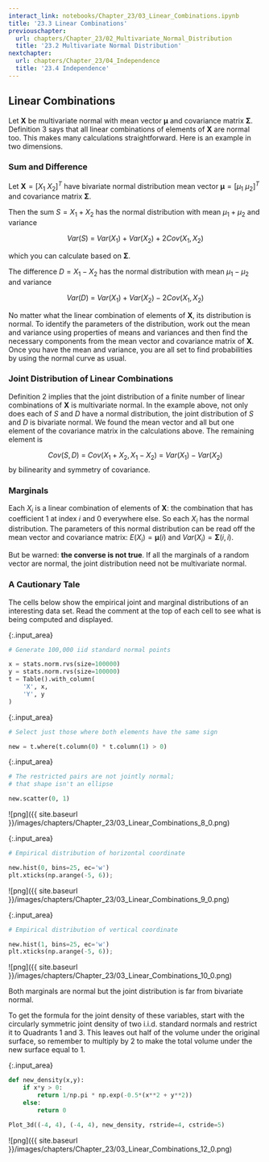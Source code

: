 ```yaml
---
interact_link: notebooks/Chapter_23/03_Linear_Combinations.ipynb
title: '23.3 Linear Combinations'
previouschapter:
  url: chapters/Chapter_23/02_Multivariate_Normal_Distribution
  title: '23.2 Multivariate Normal Distribution'
nextchapter:
  url: chapters/Chapter_23/04_Independence
  title: '23.4 Independence'
---
```


## Linear Combinations ##

Let $\mathbf{X}$ be multivariate normal with mean vector $\boldsymbol{\mu}$ and covariance matrix $\boldsymbol{\Sigma}$. Definition 3 says that all linear combinations of elements of $\mathbf{X}$ are normal too. This makes many calculations straightforward. Here is an example in two dimensions.

### Sum and Difference ###
Let $\mathbf{X} = [X_1 ~ X_2]^T$ have bivariate normal distribution mean vector $\boldsymbol{\mu} = [\mu_1 ~ \mu_2]^T$ and covariance matrix $\boldsymbol{\Sigma}$.

Then the sum $S = X_1 + X_2$ has the normal distribution with mean $\mu_1 + \mu_2$ and variance

$$
Var(S) ~ = ~ Var(X_1) + Var(X_2) + 2Cov(X_1, X_2)
$$

which you can calculate based on $\boldsymbol{\Sigma}$.

The difference $D= X_1 - X_2$ has the normal distribution with mean $\mu_1 - \mu_2$ and variance

$$
Var(D) ~ = ~ Var(X_1) + Var(X_2) - 2Cov(X_1, X_2)
$$

No matter what the linear combination of elements of $\mathbf{X}$, its distribution is normal. To identify the parameters of the distribution, work out the mean and variance using properties of means and variances and then find the necessary components from the mean vector and covariance matrix of $\mathbf{X}$. Once you have the mean and variance, you are all set to find probabilities by using the normal curve as usual.

### Joint Distribution of Linear Combinations ###
Definition 2 implies that the joint distribution of a finite number of linear combinations of $\mathbf{X}$ is multivariate normal. In the example above, not only does each of $S$ and $D$ have a normal distribution, the joint distribution of $S$ and $D$ is bivariate normal. We found the mean vector and all but one element of the covariance matrix in the calculations above. The remaining element is

$$
Cov(S, D) ~ = ~ Cov(X_1 + X_2, X_1 - X_2) ~ = ~ Var(X_1) - Var(X_2)
$$
by bilinearity and symmetry of covariance.

### Marginals ###
Each $X_i$ is a linear combination of elements of $\mathbf{X}$: the combination that has coefficient 1 at index $i$ and 0 everywhere else. So each $X_i$ has the normal distribution. The parameters of this normal distribution can be read off the mean vector and covariance matrix: $E(X_i) = \boldsymbol{\mu}(i)$ and $Var(X_i) = \boldsymbol{\Sigma}(i, i)$.

But be warned: **the converse is not true**. If all the marginals of a random vector are normal, the joint distribution need not be multivariate normal.

### A Cautionary Tale ###
The cells below show the empirical joint and marginal distributions of an interesting data set. Read the comment at the top of each cell to see what is being computed and displayed.


{:.input_area}
```python
# Generate 100,000 iid standard normal points

x = stats.norm.rvs(size=100000)
y = stats.norm.rvs(size=100000)
t = Table().with_column(
    'X', x,
    'Y', y
)
```


{:.input_area}
```python
# Select just those where both elements have the same sign

new = t.where(t.column(0) * t.column(1) > 0)
```


{:.input_area}
```python
# The restricted pairs are not jointly normal;
# that shape isn't an ellipse

new.scatter(0, 1)
```


![png]({{ site.baseurl }}/images/chapters/Chapter_23/03_Linear_Combinations_8_0.png)



{:.input_area}
```python
# Empirical distribution of horizontal coordinate

new.hist(0, bins=25, ec='w')
plt.xticks(np.arange(-5, 6));
```


![png]({{ site.baseurl }}/images/chapters/Chapter_23/03_Linear_Combinations_9_0.png)



{:.input_area}
```python
# Empirical distribution of vertical coordinate

new.hist(1, bins=25, ec='w')
plt.xticks(np.arange(-5, 6));
```


![png]({{ site.baseurl }}/images/chapters/Chapter_23/03_Linear_Combinations_10_0.png)


Both marginals are normal but the joint distribution is far from bivariate normal. 

To get the formula for the joint density of these variables, start with the circularly symmetric joint density of two i.i.d. standard normals and restrict it to Quadrants 1 and 3. This leaves out half of the volume under the original surface, so remember to multiply by 2 to make the total volume under the new surface equal to 1.


{:.input_area}
```python
def new_density(x,y):
    if x*y > 0:
        return 1/np.pi * np.exp(-0.5*(x**2 + y**2))
    else:
        return 0

Plot_3d((-4, 4), (-4, 4), new_density, rstride=4, cstride=5)
```


![png]({{ site.baseurl }}/images/chapters/Chapter_23/03_Linear_Combinations_12_0.png)

